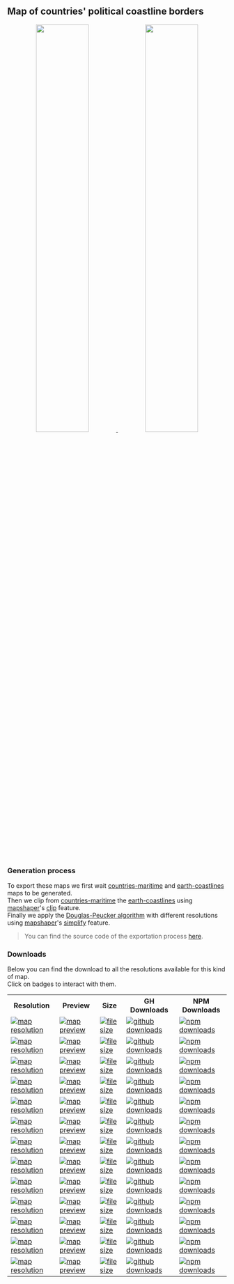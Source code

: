 <a name="countries-coastline"></a>
## Map of countries' political coastline borders
<p align="center">
  <a alt="see countries-coastline on mapshaper" href="http://mapshaper.org/?files=https://cdn.rawgit.com/simonepri/geo-maps/master/previews/countries-coastline.geo.json">
    <img src="https://raw.githubusercontent.com/simonepri/geo-maps/master/media/geo-maps-countries-coastline-shape.png" width ="49%"/>
  </a>
  <a alt="see countries-coastline on geojson.io" href="http://geojson.io/#data=data:text/x-url,https://cdn.rawgit.com/simonepri/geo-maps/master/previews/countries-coastline.geo.json">
    <img src="https://raw.githubusercontent.com/simonepri/geo-maps/master/media/geo-maps-countries-coastline-hover.png" width ="49%"/>
  </a>
</p>

### Generation process
To export these maps we first wait [countries-maritime](./countries-maritime.md) and [earth-coastlines](./earth-coastlines.md) maps to be generated.  
Then we clip from [countries-maritime](./countries-maritime.md) the [earth-coastlines](./earth-coastlines.md) using [mapshaper](https://github.com/mbloch/mapshaper)'s [clip](https://github.com/mbloch/mapshaper/wiki/Command-Reference#-clip) feature.  
Finally we apply the [Douglas-Peucker algorithm](https://en.wikipedia.org/wiki/Ramer%E2%80%93Douglas%E2%80%93Peucker_algorithm#Algorithm) with different resolutions using [mapshaper](https://github.com/mbloch/mapshaper)'s [simplify](https://github.com/mbloch/mapshaper/wiki/Command-Reference#-simplify) feature.

> You can find the source code of the exportation process [here](gulp/maps/countries-coastline.js).

### Downloads
Below you can find the download to all the resolutions available for this kind of map.  
Click on badges to interact with them.

<table>
  <tr>
    <th>Resolution</th>
    <th>Preview</th>
    <th>Size</th>
    <th>GH Downloads</th>
    <th>NPM Downloads</th>
  </tr>

  <tr>
    <td>
      <a href="#countries-coastline">
        <img src="https://img.shields.io/badge/resolution-1m-f1c40f.svg" alt="map resolution"/>
      </a>
    </td>
    <td>
      <a href="http://mapshaper.org/?files=https://unpkg.com/@geo-maps/countries-coastline-1m/map.geo.json">
        <img src="https://img.shields.io/badge/preview-mapshaper-1abc9c.svg" alt="map preview"/>
      </a>
    </td>
    <td>
      <a href="#countries-coastline">
        <img src="http://img.badgesize.io/https://unpkg.com/@geo-maps/countries-coastline-1m/map.geo.json" alt="file size"/>
      </a>
    </td>
    <td>
      <a href="https://github.com/simonepri/geo-maps/releases/download/v0.6.0/countries-coastline-1m.geo.json">
        <img src="https://img.shields.io/github/downloads/simonepri/geo-maps/latest/countries-coastline-1m.geo.json.svg" alt="github downloads"/>
      </a>
    </td>
    <td>
      <a href="https://www.npmjs.com/package/@geo-maps/countries-coastline-1m">
        <img src="https://img.shields.io/npm/dm/@geo-maps/countries-coastline-1m.svg" alt="npm downloads"/>
      </a>
    </td>
  </tr>

  <tr>
    <td>
      <a href="#countries-coastline">
        <img src="https://img.shields.io/badge/resolution-2m5-f1c40f.svg" alt="map resolution"/>
      </a>
    </td>
    <td>
      <a href="http://mapshaper.org/?files=https://unpkg.com/@geo-maps/countries-coastline-2m5/map.geo.json">
        <img src="https://img.shields.io/badge/preview-mapshaper-1abc9c.svg" alt="map preview"/>
      </a>
    </td>
    <td>
      <a href="#countries-coastline">
        <img src="http://img.badgesize.io/https://unpkg.com/@geo-maps/countries-coastline-2m5/map.geo.json" alt="file size"/>
      </a>
    </td>
    <td>
      <a href="https://github.com/simonepri/geo-maps/releases/download/v0.6.0/countries-coastline-2m5.geo.json">
        <img src="https://img.shields.io/github/downloads/simonepri/geo-maps/latest/countries-coastline-2m5.geo.json.svg" alt="github downloads"/>
      </a>
    </td>
    <td>
      <a href="https://www.npmjs.com/package/@geo-maps/countries-coastline-2m5">
        <img src="https://img.shields.io/npm/dm/@geo-maps/countries-coastline-2m5.svg" alt="npm downloads"/>
      </a>
    </td>
  </tr>

  <tr>
    <td>
      <a href="#countries-coastline">
        <img src="https://img.shields.io/badge/resolution-5m-f1c40f.svg" alt="map resolution"/>
      </a>
    </td>
    <td>
      <a href="http://mapshaper.org/?files=https://unpkg.com/@geo-maps/countries-coastline-5m/map.geo.json">
        <img src="https://img.shields.io/badge/preview-mapshaper-1abc9c.svg" alt="map preview"/>
      </a>
    </td>
    <td>
      <a href="#countries-coastline">
        <img src="http://img.badgesize.io/https://unpkg.com/@geo-maps/countries-coastline-5m/map.geo.json" alt="file size"/>
      </a>
    </td>
    <td>
      <a href="https://github.com/simonepri/geo-maps/releases/download/v0.6.0/countries-coastline-5m.geo.json">
        <img src="https://img.shields.io/github/downloads/simonepri/geo-maps/latest/countries-coastline-5m.geo.json.svg" alt="github downloads"/>
      </a>
    </td>
    <td>
      <a href="https://www.npmjs.com/package/@geo-maps/countries-coastline-5m">
        <img src="https://img.shields.io/npm/dm/@geo-maps/countries-coastline-5m.svg" alt="npm downloads"/>
      </a>
    </td>
  </tr>

  <tr>
    <td>
      <a href="#countries-coastline">
        <img src="https://img.shields.io/badge/resolution-10m-f1c40f.svg" alt="map resolution"/>
      </a>
    </td>
    <td>
      <a href="http://mapshaper.org/?files=https://unpkg.com/@geo-maps/countries-coastline-10m/map.geo.json">
        <img src="https://img.shields.io/badge/preview-mapshaper-1abc9c.svg" alt="map preview"/>
      </a>
    </td>
    <td>
      <a href="#countries-coastline">
        <img src="http://img.badgesize.io/https://unpkg.com/@geo-maps/countries-coastline-10m/map.geo.json" alt="file size"/>
      </a>
    </td>
    <td>
      <a href="https://github.com/simonepri/geo-maps/releases/download/v0.6.0/countries-coastline-10m.geo.json">
        <img src="https://img.shields.io/github/downloads/simonepri/geo-maps/latest/countries-coastline-10m.geo.json.svg" alt="github downloads"/>
      </a>
    </td>
    <td>
      <a href="https://www.npmjs.com/package/@geo-maps/countries-coastline-10m">
        <img src="https://img.shields.io/npm/dm/@geo-maps/countries-coastline-10m.svg" alt="npm downloads"/>
      </a>
    </td>
  </tr>

  <tr>
    <td>
      <a href="#countries-coastline">
        <img src="https://img.shields.io/badge/resolution-25m-f1c40f.svg" alt="map resolution"/>
      </a>
    </td>
    <td>
      <a href="http://mapshaper.org/?files=https://unpkg.com/@geo-maps/countries-coastline-25m/map.geo.json">
        <img src="https://img.shields.io/badge/preview-mapshaper-1abc9c.svg" alt="map preview"/>
      </a>
    </td>
    <td>
      <a href="#countries-coastline">
        <img src="http://img.badgesize.io/https://unpkg.com/@geo-maps/countries-coastline-25m/map.geo.json" alt="file size"/>
      </a>
    </td>
    <td>
      <a href="https://github.com/simonepri/geo-maps/releases/download/v0.6.0/countries-coastline-25m.geo.json">
        <img src="https://img.shields.io/github/downloads/simonepri/geo-maps/latest/countries-coastline-25m.geo.json.svg" alt="github downloads"/>
      </a>
    </td>
    <td>
      <a href="https://www.npmjs.com/package/@geo-maps/countries-coastline-25m">
        <img src="https://img.shields.io/npm/dm/@geo-maps/countries-coastline-25m.svg" alt="npm downloads"/>
      </a>
    </td>
  </tr>

  <tr>
    <td>
      <a href="#countries-coastline">
        <img src="https://img.shields.io/badge/resolution-50m-f1c40f.svg" alt="map resolution"/>
      </a>
    </td>
    <td>
      <a href="http://mapshaper.org/?files=https://unpkg.com/@geo-maps/countries-coastline-50m/map.geo.json">
        <img src="https://img.shields.io/badge/preview-mapshaper-1abc9c.svg" alt="map preview"/>
      </a>
    </td>
    <td>
      <a href="#countries-coastline">
        <img src="http://img.badgesize.io/https://unpkg.com/@geo-maps/countries-coastline-50m/map.geo.json" alt="file size"/>
      </a>
    </td>
    <td>
      <a href="https://github.com/simonepri/geo-maps/releases/download/v0.6.0/countries-coastline-50m.geo.json">
        <img src="https://img.shields.io/github/downloads/simonepri/geo-maps/latest/countries-coastline-50m.geo.json.svg" alt="github downloads"/>
      </a>
    </td>
    <td>
      <a href="https://www.npmjs.com/package/@geo-maps/countries-coastline-50m">
        <img src="https://img.shields.io/npm/dm/@geo-maps/countries-coastline-50m.svg" alt="npm downloads"/>
      </a>
    </td>
  </tr>

  <tr>
    <td>
      <a href="#countries-coastline">
        <img src="https://img.shields.io/badge/resolution-100m-f1c40f.svg" alt="map resolution"/>
      </a>
    </td>
    <td>
      <a href="http://mapshaper.org/?files=https://unpkg.com/@geo-maps/countries-coastline-100m/map.geo.json">
        <img src="https://img.shields.io/badge/preview-mapshaper-1abc9c.svg" alt="map preview"/>
      </a>
    </td>
    <td>
      <a href="#countries-coastline">
        <img src="http://img.badgesize.io/https://unpkg.com/@geo-maps/countries-coastline-100m/map.geo.json" alt="file size"/>
      </a>
    </td>
    <td>
      <a href="https://github.com/simonepri/geo-maps/releases/download/v0.6.0/countries-coastline-100m.geo.json">
        <img src="https://img.shields.io/github/downloads/simonepri/geo-maps/latest/countries-coastline-100m.geo.json.svg" alt="github downloads"/>
      </a>
    </td>
    <td>
      <a href="https://www.npmjs.com/package/@geo-maps/countries-coastline-100m">
        <img src="https://img.shields.io/npm/dm/@geo-maps/countries-coastline-100m.svg" alt="npm downloads"/>
      </a>
    </td>
  </tr>

  <tr>
    <td>
      <a href="#countries-coastline">
        <img src="https://img.shields.io/badge/resolution-250m-f1c40f.svg" alt="map resolution"/>
      </a>
    </td>
    <td>
      <a href="http://mapshaper.org/?files=https://unpkg.com/@geo-maps/countries-coastline-250m/map.geo.json">
        <img src="https://img.shields.io/badge/preview-mapshaper-1abc9c.svg" alt="map preview"/>
      </a>
    </td>
    <td>
      <a href="#countries-coastline">
        <img src="http://img.badgesize.io/https://unpkg.com/@geo-maps/countries-coastline-250m/map.geo.json" alt="file size"/>
      </a>
    </td>
    <td>
      <a href="https://github.com/simonepri/geo-maps/releases/download/v0.6.0/countries-coastline-250m.geo.json">
        <img src="https://img.shields.io/github/downloads/simonepri/geo-maps/latest/countries-coastline-250m.geo.json.svg" alt="github downloads"/>
      </a>
    </td>
    <td>
      <a href="https://www.npmjs.com/package/@geo-maps/countries-coastline-250m">
        <img src="https://img.shields.io/npm/dm/@geo-maps/countries-coastline-250m.svg" alt="npm downloads"/>
      </a>
    </td>
  </tr>

  <tr>
    <td>
      <a href="#countries-coastline">
        <img src="https://img.shields.io/badge/resolution-500m-f1c40f.svg" alt="map resolution"/>
      </a>
    </td>
    <td>
      <a href="http://mapshaper.org/?files=https://unpkg.com/@geo-maps/countries-coastline-500m/map.geo.json">
        <img src="https://img.shields.io/badge/preview-mapshaper-1abc9c.svg" alt="map preview"/>
      </a>
    </td>
    <td>
      <a href="#countries-coastline">
        <img src="http://img.badgesize.io/https://unpkg.com/@geo-maps/countries-coastline-500m/map.geo.json" alt="file size"/>
      </a>
    </td>
    <td>
      <a href="https://github.com/simonepri/geo-maps/releases/download/v0.6.0/countries-coastline-500m.geo.json">
        <img src="https://img.shields.io/github/downloads/simonepri/geo-maps/latest/countries-coastline-500m.geo.json.svg" alt="github downloads"/>
      </a>
    </td>
    <td>
      <a href="https://www.npmjs.com/package/@geo-maps/countries-coastline-500m">
        <img src="https://img.shields.io/npm/dm/@geo-maps/countries-coastline-500m.svg" alt="npm downloads"/>
      </a>
    </td>
  </tr>

  <tr>
    <td>
      <a href="#countries-coastline">
        <img src="https://img.shields.io/badge/resolution-1km-f1c40f.svg" alt="map resolution"/>
      </a>
    </td>
    <td>
      <a href="http://mapshaper.org/?files=https://unpkg.com/@geo-maps/countries-coastline-1km/map.geo.json">
        <img src="https://img.shields.io/badge/preview-mapshaper-1abc9c.svg" alt="map preview"/>
      </a>
    </td>
    <td>
      <a href="#countries-coastline">
        <img src="http://img.badgesize.io/https://unpkg.com/@geo-maps/countries-coastline-1km/map.geo.json" alt="file size"/>
      </a>
    </td>
    <td>
      <a href="https://github.com/simonepri/geo-maps/releases/download/v0.6.0/countries-coastline-1km.geo.json">
        <img src="https://img.shields.io/github/downloads/simonepri/geo-maps/latest/countries-coastline-1km.geo.json.svg" alt="github downloads"/>
      </a>
    </td>
    <td>
      <a href="https://www.npmjs.com/package/@geo-maps/countries-coastline-1km">
        <img src="https://img.shields.io/npm/dm/@geo-maps/countries-coastline-1km.svg" alt="npm downloads"/>
      </a>
    </td>
  </tr>

  <tr>
    <td>
      <a href="#countries-coastline">
        <img src="https://img.shields.io/badge/resolution-2km5-f1c40f.svg" alt="map resolution"/>
      </a>
    </td>
    <td>
      <a href="http://mapshaper.org/?files=https://unpkg.com/@geo-maps/countries-coastline-2km5/map.geo.json">
        <img src="https://img.shields.io/badge/preview-mapshaper-1abc9c.svg" alt="map preview"/>
      </a>
    </td>
    <td>
      <a href="#countries-coastline">
        <img src="http://img.badgesize.io/https://unpkg.com/@geo-maps/countries-coastline-2km5/map.geo.json" alt="file size"/>
      </a>
    </td>
    <td>
      <a href="https://github.com/simonepri/geo-maps/releases/download/v0.6.0/countries-coastline-2km5.geo.json">
        <img src="https://img.shields.io/github/downloads/simonepri/geo-maps/latest/countries-coastline-2km5.geo.json.svg" alt="github downloads"/>
      </a>
    </td>
    <td>
      <a href="https://www.npmjs.com/package/@geo-maps/countries-coastline-2km5">
        <img src="https://img.shields.io/npm/dm/@geo-maps/countries-coastline-2km5.svg" alt="npm downloads"/>
      </a>
    </td>
  </tr>

  <tr>
    <td>
      <a href="#countries-coastline">
        <img src="https://img.shields.io/badge/resolution-5km-f1c40f.svg" alt="map resolution"/>
      </a>
    </td>
    <td>
      <a href="http://mapshaper.org/?files=https://unpkg.com/@geo-maps/countries-coastline-5km/map.geo.json">
        <img src="https://img.shields.io/badge/preview-mapshaper-1abc9c.svg" alt="map preview"/>
      </a>
    </td>
    <td>
      <a href="#countries-coastline">
        <img src="http://img.badgesize.io/https://unpkg.com/@geo-maps/countries-coastline-5km/map.geo.json" alt="file size"/>
      </a>
    </td>
    <td>
      <a href="https://github.com/simonepri/geo-maps/releases/download/v0.6.0/countries-coastline-5km.geo.json">
        <img src="https://img.shields.io/github/downloads/simonepri/geo-maps/latest/countries-coastline-5km.geo.json.svg" alt="github downloads"/>
      </a>
    </td>
    <td>
      <a href="https://www.npmjs.com/package/@geo-maps/countries-coastline-5km">
        <img src="https://img.shields.io/npm/dm/@geo-maps/countries-coastline-5km.svg" alt="npm downloads"/>
      </a>
    </td>
  </tr>

  <tr>
    <td>
      <a href="#countries-coastline">
        <img src="https://img.shields.io/badge/resolution-10km-f1c40f.svg" alt="map resolution"/>
      </a>
    </td>
    <td>
      <a href="http://mapshaper.org/?files=https://unpkg.com/@geo-maps/countries-coastline-10km/map.geo.json">
        <img src="https://img.shields.io/badge/preview-mapshaper-1abc9c.svg" alt="map preview"/>
      </a>
    </td>
    <td>
      <a href="#countries-coastline">
        <img src="http://img.badgesize.io/https://unpkg.com/@geo-maps/countries-coastline-10km/map.geo.json" alt="file size"/>
      </a>
    </td>
    <td>
      <a href="https://github.com/simonepri/geo-maps/releases/download/v0.6.0/countries-coastline-10km.geo.json">
        <img src="https://img.shields.io/github/downloads/simonepri/geo-maps/latest/countries-coastline-10km.geo.json.svg" alt="github downloads"/>
      </a>
    </td>
    <td>
      <a href="https://www.npmjs.com/package/@geo-maps/countries-coastline-10km">
        <img src="https://img.shields.io/npm/dm/@geo-maps/countries-coastline-10km.svg" alt="npm downloads"/>
      </a>
    </td>
  </tr>
</table>
